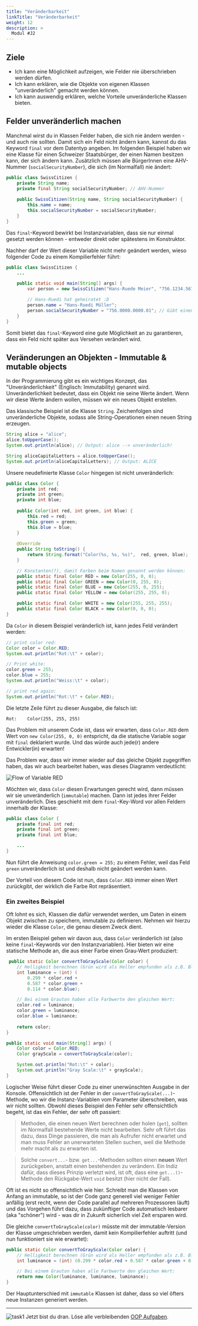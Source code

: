 ```yaml
---
title: "Veränderbarkeit"
linkTitle: "Veränderbarkeit"
weight: 12
description: >
  Modul #J2
---
```


## Ziele
* Ich kann eine Möglichkeit aufzeigen, wie Felder nie überschrieben werden dürfen.
* Ich kann erklären, wie die Objekte von eigenen Klassen "unveränderlich" gemacht werden können.
* Ich kann auswendig erklären, welche Vorteile unveränderliche Klassen bieten.


## Felder unveränderlich machen
Manchmal wirst du in Klassen Felder haben, die sich nie ändern werden - und auch nie sollten. Damit sich ein Feld nicht ändern kann, kannst du das Keyword `final` vor dem Datentyp angeben. Im folgenden Beispiel haben wir eine Klasse für einen Schweizer Staatsbürger, der einen Namen besitzen kann, der sich ändern kann. Zusätzlich müssen alle BürgerInnen eine AHV-Nummer (`socialSecurityNumber`), die sich (im Normalfall) nie ändert:

```java
public class SwissCitizen {
    private String name;
    private final String socialSecurityNumber; // AHV-Nummer
    
    public SwissCitizen(String name, String socialSecurityNumber) {
        this.name = name;
        this.socialSecurityNumber = socialSecurityNumber;
    }
}
```

Das `final`-Keyword bewirkt bei Instanzvariablen, dass sie nur einmal gesetzt werden können - entweder direkt oder spätestens im Konstruktor.

Nachher darf der Wert dieser Variable nicht mehr geändert werden, wieso folgender Code zu einem Kompilierfehler führt:

```java
public class SwissCitizen {
    ...

    public static void main(String[] args) {
        var person = new SwissCitizen("Hans-Ruede Meier", "756.1234.5678.90");

        // Hans-Ruedi hat geheiratet :D
        person.name = "Hans-Ruedi Müller";
        person.socialSecurityNumber = "756.0000.0000.01"; // Gibt einen Compiler-Fehler
    }
}
```

Somit bietet das `final`-Keyword eine gute Möglichkeit an zu garantieren, dass ein Feld nicht später aus Versehen verändert wird.

## Veränderungen an Objekten - Immutable & mutable objects
In der Programmierung gibt es ein wichtiges Konzept, das "Unveränderlichkeit" (Englisch: Immutability) genannt wird. Unveränderlichkeit bedeutet, dass ein Objekt nie seine Werte ändert. Wenn wir diese Werte ändern wollen, müssen wir ein neues Objekt erstellen.

Das klassische Beispiel ist die Klasse `String`. Zeichenfolgen sind unveränderliche Objekte, sodass alle String-Operationen einen neuen String erzeugen.


```java
String alice = "alice";
alice.toUpperCase();
System.out.println(alice); // Output: alice --> unveränderlich!

String aliceCapitalLetters = alice.toUpperCase();
System.out.println(aliceCapitalLetters); // Output: ALICE
```

Unsere neudefinierte Klasse `Color` hingegen ist nicht unveränderlich:
```java
public class Color {
    private int red;
    private int green;
    private int blue;
    
    public Color(int red, int green, int blue) {
        this.red = red;
        this.green = green;
        this.blue = blue;
    }
    
    @Override
    public String toString() {
        return String.format("Color(%s, %s, %s)",  red, green, blue);
    }

    // Konstanten(?), damit Farben beim Namen genannt werden können:
    public static final Color RED = new Color(255, 0, 0);
    public static final Color GREEN = new Color(0, 255, 0);
    public static final Color BLUE = new Color(255, 0, 255);
    public static final Color YELLOW = new Color(255, 255, 0);

    public static final Color WHITE = new Color(255, 255, 255);
    public static final Color BLACK = new Color(0, 0, 0);
}
```

Da `Color` in diesem Beispiel veränderlich ist, kann jedes Feld verändert werden:

```java
// print color red:
Color color = Color.RED;
System.out.println("Rot:\t" + color);

// Print white:
color.green = 255;
color.blue = 255;
System.out.println("Weiss:\t" + color);

// print red again:
System.out.println("Rot:\t" + Color.RED);
```

Die letzte Zeile führt zu dieser Ausgabe, die falsch ist:
```
Rot:    Color(255, 255, 255)
```

Das Problem mit unserem Code ist, dass wir erwarten, dass `Color.RED` dem Wert von `new Color(255, 0, 0)` entspricht, da die statische Variable sogar mit `final` deklariert wurde. Und das würde auch jede(r) andere Entwickler(in) erwarten!

Das Problem war, dass wir immer wieder auf das gleiche Objekt zugegriffen haben, das wir auch bearbeitet haben, was dieses Diagramm verdeutlicht:

![Flow of Variable RED](../immutable-code-snippet-color-red.png)

Möchten wir, dass `Color` diesen Erwartungen gerecht wird, dann müssen wir sie unveränderlich (`immutable`) machen. Dann ist jedes ihrer Felder unveränderlich. Dies geschieht mit dem `final`-Key-Word vor allen Feldern innerhalb der Klasse:

```java
public class Color {
    private final int red;
    private final int green;
    private final int blue;

    ...
}
```

Nun führt die Anweisung `color.green = 255;` zu einem Fehler, weil das Feld `green` unveränderlich ist und deshalb nicht geändert werden kann.

Der Vorteil von diesem Code ist nun, dass `Color.RED` immer einen Wert zurückgibt, der wirklich die Farbe Rot repräsentiert.

### Ein zweites Beispiel

Oft lohnt es sich, Klassen die dafür verwendet werden, um Daten in einem Objekt zwischen zu speichern, immutable zu definieren. Nehmen wir hierzu wieder die Klasse `Color`, die genau diesem Zweck dient.

Im ersten Beispiel gehen wir davon aus, dass `Color` veränderlich ist (also keine `final`-Keywords vor den Instanzvariablen). Hier bieten wir eine statische Methode an, die aus einer Farbe einen Grau-Wert produziert:

```java
 public static Color convertToGrayScale(Color color) {
    // Helligkeit berechnen (Grün wird als Heller empfunden als z.B. Blau):
    int luminance = (int) (
        0.299 * color.red + 
        0.587 * color.green + 
        0.114 * color.blue);

    // Bei einem Grauton haben alle Farbwerte den gleichen Wert:
    color.red = luminance;
    color.green = luminance;
    color.blue = luminance;
    
    return color;
}

public static void main(String[] args) {
    Color color = Color.RED;
    Color grayScale = convertToGrayScale(color);

    System.out.println("Rot:\t" + color);
    System.out.println("Gray Scale:\t" + grayScale);
}
```

Logischer Weise führt dieser Code zu einer unerwünschten Ausgabe in der Konsole. Offensichtlich ist der Fehler in der `convertToGrayScale(...)`-Methode, wo wir die Instanz-Variablen vom Parameter überschreiben, was wir nicht sollten. Obwohl dieses Beispiel den Fehler sehr offensichtlich begeht, ist das ein Fehler, der sehr oft passiert:

> Methoden, die einen neuen Wert berechnen oder holen (`get`), sollten im Normalfall bestehende Werte nicht bearbeiten. Sehr oft führt das dazu, dass Dinge passieren, die man als Aufrufer nicht erwartet und man muss Fehler an unerwarteten Stellen suchen, weil die Methode mehr macht als zu erwarten ist.

> Solche `convert...`- bzw. `get...`-Methoden sollten einen **neuen** Wert zurückgeben, anstatt einen bestehenden zu verändern. Ein Indiz dafür, dass dieses Prinzip verletzt wird, ist oft, dass eine `get...()`-Methode den Rückgabe-Wert `void` besitzt (hier nicht der Fall).

Oft ist es nicht so offensichtlich wie hier. Schreibt man die Klassen von Anfang an immutable, so ist der Code ganz generell viel weniger Fehler anfällig (erst recht, wenn der Code parallel auf mehreren Prozessoren läuft) und das Vorgehen führt dazu, dass zukünftiger Code automatisch lesbarer (aka "schöner") wird - was dir in Zukunft sicherlich viel Zeit ersparen wird.

Die gleiche `convertToGrayScale(color)` müsste mit der immutable-Version der Klasse umgeschrieben werden, damit kein Kompilierfehler auftritt (und nun funktioniert sie wie erwartet):

```java
public static Color convertToGrayScale(Color color) {
    // Helligkeit berechnen (Grün wird als Heller empfunden als z.B. Blau):
    int luminance = (int) (0.299 * color.red + 0.587 * color.green + 0.114 * color.blue);

    // Bei einem Grauton haben alle Farbwerte den gleichen Wert:
    return new Color(luminance, luminance, luminance);
}
```

Der Hauptunterschied mit `immutable` Klassen ist daher, dass so viel öfters neue Instanzen generiert werden.

---

![task1](/images/task.png) Jetzt bist du dran. Löse alle verbleibenden [OOP Aufgaben](../../../../labs/java/java-oop/).
